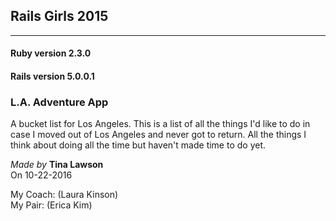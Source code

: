## Rails Girls 2015

   ---

   #### Ruby version 2.3.0
   #### Rails version 5.0.0.1

   ### L.A. Adventure App

   A bucket list for Los Angeles. This is a list of all the things I'd like to do in case I moved out of Los Angeles and never got to return. All the things I think about doing all the time but haven't made time to do yet.

   *Made by* **Tina Lawson**  
   On 10-22-2016  

   My Coach: (Laura Kinson)  
   My Pair: (Erica Kim)
